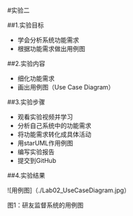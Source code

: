 #实验二

##1.实验目标

- 学会分析系统功能需求
- 根据功能需求做出用例图

##2.实验内容

- 细化功能需求 
- 画出用例图（Use Case Diagram）

##3.实验步骤

- 观看实验视频并学习
- 分析自己系统中的功能需求
- 将功能需求转化成具体活动
- 用starUML作用例图
- 编写实验报告
- 提交到GitHub

##4.实验结果

![用例图]（./Lab02_UseCaseDiagram.jpg）

图1：研友监督系统的用例图